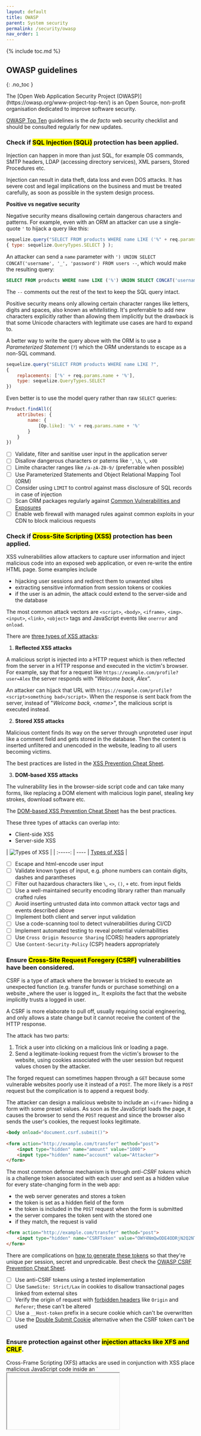 ```yaml
---
layout: default
title: OWASP
parent: System security
permalink: /security/owasp
nav_order: 1
---
```


{% include toc.md %}

## OWASP guidelines
{: .no_toc }

<div class="info" markdown="1">
The [Open Web Application Security Project (OWASP)](https://owasp.org/www-project-top-ten/) is an Open Source, non-profit organisation dedicated to improve software security. 

[OWASP Top Ten](https://owasp.org/www-project-top-ten/) guidelines is the _de facto_ web security checklist and should be consulted regularly for new updates.
</div>

### Check if <mark>SQL Injection (SQLi)</mark> protection has been applied.

<div class="note" markdown="1">
Injection can happen in more than just SQL, for example OS commands, SMTP headers, LDAP (accessing directory services), XML parsers, Stored Procedures etc.

Injection can result in data theft, data loss and even DOS attacks. It has severe cost and legal implications on the business and must be treated carefully, as soon as possible in the system design process.

**Positive vs negative security**

Negative security means disallowing certain dangerous characters and patterns. For example, even with an ORM an attacker can use a single-quote `'` to hijack a query like this:

```js
sequelize.query("SELECT FROM products WHERE name LIKE ('%" + req.params.name + "%')", 
{ type: sequelize.QueryTypes.SELECT } );
```

An attacker can send a `name` parameter with `') UNION SELECT CONCAT('username', '_', 'password') FROM users --`, which would make the resulting query:

```sql
SELECT FROM products WHERE name LIKE ('%') UNION SELECT CONCAT('username', '_', 'password') FROM users -- %'`.
``` 

The `--` comments out the rest of the text to keep the SQL query intact.

Positive security means only allowing certain character ranges like letters, digits and spaces, also known as _whitelisting_. It's preferrable to add new characters explicitly rather than allowing them implicitly but the drawback is that some Unicode characters with legitimate use cases are hard to expand to. 

A better way to write the query above with the ORM is to use a _Parameterized Statement_ (`?`) which the ORM understands to escape as a non-SQL command. 


```js
sequelize.query("SELECT FROM products WHERE name LIKE ?", 
{ 
    replacements: ['%' + req.params.name + '%'], 
    type: sequelize.QueryTypes.SELECT
})
```

Even better is to use the model query rather than raw `SELECT` queries:

```js
Product.findAll({
    attributes: {
        name: {
            [Op.like]: '%' + req.params.name + '%'
        }
    }
})
```
</div>

- [ ] Validate, filter and sanitise user input in the application server
- [ ] Disallow dangerous characters or paterns like `'`, `\b`, `\`, `x00` 
- [ ] Limite character ranges like `/a-zA-Z0-9/` (preferrable when possible)
- [ ] Use Parameterized Statements and Object Relational Mapping Tool (ORM) 
- [ ] Consider using `LIMIT` to control against mass disclosure of SQL records in case of injection
- [ ] Scan ORM packages regularly against [Common Vulnerabilities and Exposures](https://cve.mitre.org/)
- [ ] Enable web firewall with managed rules against common exploits in your CDN to block malicious requests 

### Check if <mark>Cross-Site Scripting (XSS)</mark> protection has been applied.

<div class="note" markdown="1">
XSS vulnerabilities allow attackers to capture user information and inject malicious code into an exposed web application, or even re-write the entire HTML page. Some examples include

- hijacking user sessions and redirect them to unwanted sites 
- extracting sensitive information from session tokens or cookies
- if the user is an admin, the attack could extend to the server-side and the database

The most common attack vectors are `<script>`, `<body>`, `<iframe>`, `<img>`. `<input>`, `<link>`, `<object>` tags and JavaScript events like `onerror` and `onload`.

There are [three types of XSS attacks](https://owasp.org/www-community/Types_of_Cross-Site_Scripting):

1. **Reflected XSS attacks**

A malicious script is injected into a HTTP request which is then reflected from the server in a HTTP response and executed in the victim's browser. For example, say that for a request like `https://example.com/profile?user=Alex` the server responds with "_Welcome back, Alex_". 

An attacker can hijack that URL with `https://example.com/profile?<script>something bad</script>`. When the response is sent back from the server, instead of "_Welcome back, \<name\>_", the malicious script is executed instead.

2. **Stored XSS attacks**

Malicious content finds its way on the server through unproteted user input like a comment field and gets stored in the database. Then the content is inserted unfiltered and unencoded in the website, leading to all users becoming victims.

The best practices are listed in the [XSS Prevention Cheat Sheet](https://cheatsheetseries.owasp.org/cheatsheets/Cross_Site_Scripting_Prevention_Cheat_Sheet.html). 

3. **DOM-based XSS attacks**

The vulnerability lies in the browser-side script code and can take many forms, like replacing a DOM element with malicious login panel, stealing key strokes, download software etc.

The [DOM-based XSS Prevention Cheat Sheet](https://cheatsheetseries.owasp.org/cheatsheets/DOM_based_XSS_Prevention_Cheat_Sheet.html) has the best practices.

These three types of attacks can overlap into:

- Client-side XSS
- Server-side XSS

| ![Types of XSS](https://owasp.org/www-community/assets/images/Server-XSS_vs_Client-XSS_Chart.png) |
| :-----: | ---- | 
[Types of XSS](https://owasp.org/www-community/Types_of_Cross-Site_Scripting) |

</div>

- [ ] Escape and html-encode user input
- [ ] Validate known types of input, e.g. phone numbers can contain digits, dashes and parantheses
- [ ] Filter out hazardous characters like `\`, `<>`, `()`, `+` etc. from input fields
- [ ] Use a well-maintained security encoding library rather than manually crafted rules
- [ ] Avoid inserting untrusted data into common attack vector tags and events described above
- [ ] Implement both client and server input validation
- [ ] Use a code-scanning tool to detect vulnerabilities during CI/CD
- [ ] Implement automated testing to reveal potential vulernabilities
- [ ] Use `Cross Origin Resource Sharing` (CORS) headers appropriately
- [ ] Use `Content-Security-Policy` (CSP) headers appropriately

### Ensure <mark>Cross-Site Request Foregery (CSRF)</mark> vulnerabilities have been considered.

<div class="note" markdown="1">
CSRF is a type of attack where the browser is tricked to execute an unexpected function (e.g. transfer funds or purchase something) on a website _where the user is logged in_. It exploits the fact that the website implicitly trusts a logged in user. 

A CSRF is more elaborate to pull off, usually requiring social engineering, and only allows a state change but it cannot receive the content of the HTTP response. 

The attack has two parts:

1. Trick a user into clicking on a malicious link or loading a page.
2. Send a legitimate-looking request from the victim's browser to the website, using cookies associated with the user session but request values chosen by the attacker. 

The forged request can sometimes happen through a `GET` because some vulnerable websites poorly use it instead of a `POST`. The more likely is a `POST` request but the complication is to append a request body. 

The attacker can design a malicious website to include an `<iframe>` hiding a form with some preset values. As soon as the JavaScript loads the page, it causes the browser to send the `POST` request and since the browser also sends the user's cookies, the request looks legitimate.

```html
<body onload="document.csrf.submit()">
 
<form action="http://example.com/transfer" method="post">
	<input type="hidden" name="amount" value="1000">
	<input type="hidden" name="account" value="Attacker">
</form>
```

The most common defense mechanism is through _anti-CSRF tokens_ which is a challenge token associated with each user and sent as a hidden value for every state-changing form in the web app:
- the web server generates and stores a token
- the token is set as a hidden field of the form
- the token is included in the `POST` request when the form is submitted
- the server compares the token sent with the stored one
- if they match, the request is valid

```html
<form action="http://example.com/transfer" method="post">
    <input type="hidden" name="CSRFToken" value="OWY4NmQwODE4ODRjN2Q2NTlhMmZlYWEwYzU1YWQwMTVhM2JmNGYxYjJiMGI4MjJjZDE1ZDZMGYwMGEwOA==">
</form>
```

There are complications on [how to generate these tokens](https://owasp.org/www-project-csrfguard/) so that they're unique per session, secret and unpredicable. Best check the [OWASP CSRF Prevention Cheat Sheet](https://github.com/OWASP/CheatSheetSeries/blob/master/cheatsheets/Cross-Site_Request_Forgery_Prevention_Cheat_Sheet.md).
</div>

- [ ] Use anti-CSRF tokens using a tested implementation 
- [ ] Use `SameSite: Strict/Lax` in cookies to disallow transactional pages linked from external sites
- [ ] Verify the origin of request with [forbidden headers](https://developer.mozilla.org/en-US/docs/Glossary/Forbidden_header_name) like `Origin` and `Referer`; these can't be altered
- [ ] Use a `__Host-token` prefix in a secure cookie which can't be overwritten
- [ ] Use the [Double Submit Cookie](https://github.com/OWASP/CheatSheetSeries/blob/master/cheatsheets/Cross-Site_Request_Forgery_Prevention_Cheat_Sheet.md#double-submit-cookie) alternative when the CSRF token can't be used

### Ensure protection against other <mark>injection attacks like XFS and CRLF</mark>.

<div class="note" markdown="1">
Cross-Frame Scripting (XFS) attacks are used in conjunction with XSS place malicious JavaScript code inside an `<iframe>` to load a legitimate page in order to steal data from unsuspecting victims. It is usually initiated through social engineering. The user is tricked into loading a page controlled by the attacker and enters credentials into the legitimate site displayed by the iframe, while the malicious script steals the keystrokes.

Read more about XFS [here](https://owasp.org/www-community/attacks/Cross_Frame_Scripting).

Carriage Return and Line Feed (CRLF) attacks occurs when malicious content is inserted into HTTP response headers after the victim clicks on a malicious link.

</div>

- [ ] Validate inputs against malicious code that can be injected into a frame
- [ ] URL-encode strings before sending or setting inside cookies
- [ ] Filter out metacharacters e.g. `,`, `;`, `CR`, `LF` from user data
- [ ] Set the `X-Frame-Options` [header](https://developer.mozilla.org/en-US/docs/Web/HTTP/Headers/X-Frame-Options) to avoid click-jacking attacks


### Ensure protection against <mark>sensitive data exposure</mark>.

- [ ] Correctly identified sensitive data according to regulatory requirements and business needs
- [ ] Provide team training to be able to identify sensitive data
- [ ] Provide visible guidelines on how to treat sensitive data, including responding to Customer Support queries
- [ ] Do not store or cache sensitive data unecessarily, discard it as soon as processed for reasonable needs
- [ ] Do not display sensitive information as clear text, instead use tokenisation or truncation, e.g. for masking card numbers
- [ ] Use a [federated identity management](https://www.okta.com/blog/2019/05/what-is-federation-and-why-should-your-apps-support-it/) over custom passwords, when possible
- [ ] If you need to store passwords, use cryptographic [salted hashing](https://en.wikipedia.org/wiki/Bcrypt) to protect against _rainbow table_ attacks
- [ ] Encrypt data in transit and at rest with adequate encryption strength

### Ensure that <mark>debug logs, exceptions and error messages</mark> do not leak information.

<div class="note" markdown="1">
Sensitive data, like user passwords, health records and card information should never be logged, not even encrypted because they can be decrypted by a rogue employee. Monzo had [a close call](https://monzo.com/blog/2019/08/05/weve-fixed-an-issue-storing-some-customers-pins) with user PINs written in encryted logs.
</div>

- [ ] Don't accidentaly make debugging, exceptions and unwanted error messages visible
- [ ] Clean error messages visible to the users from sensitive information
- [ ] Use `POST` requests to ensure confidential information is not visible in query string params

### Ensure <mark>cookie security</mark> with the appropriate flags.

 - [ ] Use `Secure` to ensure sensitive cookies like session IDs are only transmitted over `HTTPS`
 - [ ] Use `HttpOnly` to block access to cookies from the JavaScript client-side code
 - [ ] Use `SameSite: Strict/Lax` to [limit cookies to same-site requests](https://web.dev/samesite-cookies-explained/)


### Ensure <mark>URL redirection validation</mark> is in place.

- [ ] Use a list of approved URLs or domains allowed for redirections
- [ ] Validate input parameters using whitelisting


### Ensure protection against <mark>session fixation attacks</mark>.

- [ ] Invalidate existing session IDs before authorising a new session

### Ensure protection against <mark>directory traversal attacks</mark>.

- [ ] Use a whitelist of acceptable data inputs to prevent influencing paths and names used in file system operations

### Ensure protection against DoS attacks through <mark>improper resource release</mark>.

- [ ] Ensure any created and allocate resource e.g. connections is properly released after use


### Automate <mark>CVE checks</mark> for third-party dependencies e.g. frameworks and libraries.

<div class="note" markdown="1">

The effort to integrate a CVE-scanning tool will pay its weight in gold. This can be done directly at the code repository level, for example with [Github Alerts, Advisories and Security Policies](https://docs.github.com/en/github/managing-security-vulnerabilities/adding-a-security-policy-to-your-repository) or with an awesome third-party tool like [Snyk](https://snyk.io/product/vulnerability-database/).

</div>

